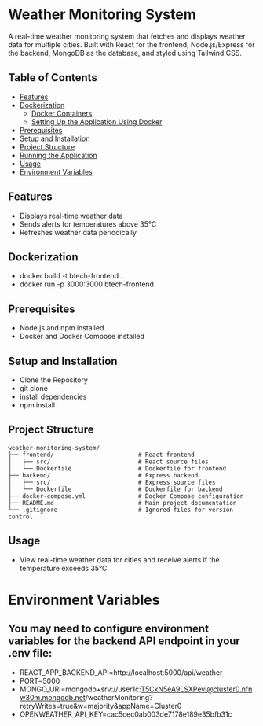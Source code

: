 # Weather Monitoring System

A real-time weather monitoring system that fetches and displays weather data for multiple cities. Built with React for the frontend, Node.js/Express for the backend, MongoDB as the database, and styled using Tailwind CSS.

## Table of Contents
- [Features](#features)
- [Dockerization](#dockerization)
  - [Docker Containers](#docker-containers)
  - [Setting Up the Application Using Docker](#setting-up-the-application-using-docker)
- [Prerequisites](#prerequisites)
- [Setup and Installation](#setup-and-installation)
- [Project Structure](#project-structure)
- [Running the Application](#running-the-application)
- [Usage](#usage)
- [Environment Variables](#environment-variables)


## Features
- Displays real-time weather data
- Sends alerts for temperatures above 35°C
- Refreshes weather data periodically

## Dockerization
- docker build -t btech-frontend .
- docker run -p 3000:3000 btech-frontend

## Prerequisites
- Node.js and npm installed
- Docker and Docker Compose installed

## Setup and Installation
- Clone the Repository
- git clone 
- install dependencies
- npm install


## Project Structure
```plaintext
weather-monitoring-system/
├── frontend/                        # React frontend
│   ├── src/                         # React source files
│   └── Dockerfile                   # Dockerfile for frontend
├── backend/                         # Express backend
│   ├── src/                         # Express source files
│   └── Dockerfile                   # Dockerfile for backend
├── docker-compose.yml               # Docker Compose configuration
├── README.md                        # Main project documentation
└── .gitignore                       # Ignored files for version control
```
## Usage
- View real-time weather data for cities and receive alerts if the temperature exceeds 35°C



# Environment Variables
## You may need to configure environment variables for the backend API endpoint in your .env file:
- REACT_APP_BACKEND_API=http://localhost:5000/api/weather
- PORT=5000
- MONGO_URI=mongodb+srv://user1c:T5CkN5eA9LSXPevi@cluster0.nfnw30m.mongodb.net/weatherMonitoring?retryWrites=true&w=majority&appName=Cluster0
- OPENWEATHER_API_KEY=cac5cec0ab003de7178e189e35bfb31c






